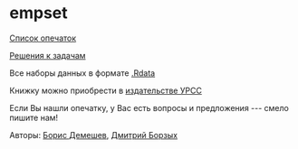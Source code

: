 empset
======

[Список опечаток](https://github.com/bdemeshev/em301/raw/master/em301_pset_v2/errata/metrics_errata.pdf) 

[Решения к задачам](https://github.com/bdemeshev/em301/raw/master/em301_pset_v2/solutions.pdf) 

Все наборы данных в формате [.Rdata](https://github.com/bdemeshev/em301/raw/master/em301_pset_v2/pset_data.Rdata)

Книжку можно приобрести в [издательстве УРСС](http://urss.ru/cgi-bin/db.pl?lang=Ru&blang=ru&page=Book&id=182085)

Если Вы нашли опечатку, у Вас есть вопросы и предложения --- смело пишите нам!

Авторы: [Борис Демешев](mailto:boris.demeshev@gmail.com), [Дмитрий Борзых](mailto:borzykh.dmitriy@gmail.com)
